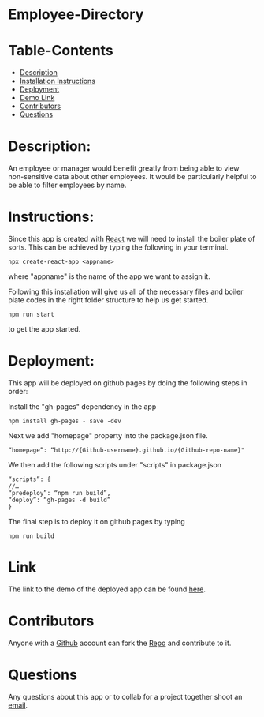 # Employee-Directory

# Table-Contents
- [Description](#Description)
- [Installation Instructions](#Instructions)
- [Deployment](#Deployment)
- [Demo Link](#Link)
- [Contributors](#Contributors)
- [Questions](#Questions)

# Description:
An employee or manager would benefit greatly from being able to view non-sensitive data about other employees. It would be particularly helpful to be able to filter employees by name.

# Instructions:
Since this app is created with [React](https://reactjs.org/) we will need to install the boiler plate of sorts. This can be achieved by typing the following in your terminal. 
```
npx create-react-app <appname>
```
where "appname" is the name of the app we want to assign it. 

Following this installation will give us all of the necessary files and boiler plate codes in the right folder structure to help us get started. 
```
npm run start
```
to get the app started.

# Deployment:
This app will be deployed on github pages by doing the following steps in order: 

Install the "gh-pages" dependency in the app 
```
npm install gh-pages - save -dev
```

Next we add "homepage" property into the package.json file.
```
“homepage”: “http://{Github-username}.github.io/{Github-repo-name}"
```

We then add the following scripts under "scripts" in package.json
```
“scripts”: {
//…
“predeploy”: “npm run build”,
“deploy”: “gh-pages -d build”
}
```

The final step is to deploy it on github pages by typing 
```
npm run build
```

# Link
The link to the demo of the deployed app can be found [here](https://drive.google.com/file/d/1a-53EaHCkCfxgGXTOKVqZVOaelX60Xhl/view).

# Contributors
Anyone with a [Github](https://github.com/) account can fork the [Repo](https://github.com/maurya512/Employee-Directory) and contribute to it. 

# Questions
Any questions about this app or to collab for a project together shoot an [email](patelmaurya0512@gmail.com).

